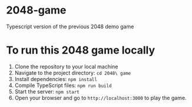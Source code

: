 # 2048-game
Typescript version of the previous 2048 demo game

# To run this 2048 game locally
1. Clone the repository to your local machine
2. Navigate to the project directory: `cd 2048\ game`
3. Install dependencies: `npm install`
4. Compile TypeScript files: `npm run build`
5. Start the server: `npm start`
6. Open your browser and go to `http://localhost:3000` to play the game.
